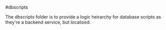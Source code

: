 #dbscripts

The dbscripts folder is to provide a logic heirarchy for database scripts as they're a backend service, but localized.